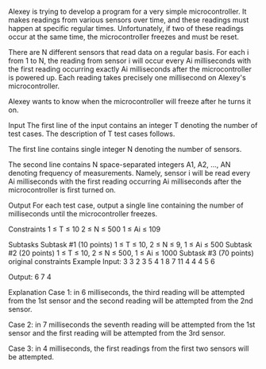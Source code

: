 Alexey is trying to develop a program for a very simple microcontroller. It makes readings from various sensors over time, and these readings must happen at specific regular times. Unfortunately, if two of these readings occur at the same time, the microcontroller freezes and must be reset.

There are N different sensors that read data on a regular basis. For each i from 1 to N, the reading from sensor i will occur every Ai milliseconds with the first reading occurring exactly Ai milliseconds after the microcontroller is powered up. Each reading takes precisely one millisecond on Alexey's microcontroller.

Alexey wants to know when the microcontroller will freeze after he turns it on.

Input
The first line of the input contains an integer T denoting the number of test cases. The description of T test cases follows.

The first line contains single integer N denoting the number of sensors.

The second line contains N space-separated integers A1, A2, ..., AN denoting frequency of measurements. Namely, sensor i will be read every Ai milliseconds with the first reading occurring Ai milliseconds after the microcontroller is first turned on.

Output
For each test case, output a single line containing the number of milliseconds until the microcontroller freezes.

 

Constraints
1 ≤ T ≤ 10
2 ≤ N ≤ 500
1 ≤ Ai ≤ 109
 

Subtasks
Subtask #1 (10 points) 1 ≤ T ≤ 10, 2 ≤ N ≤ 9, 1 ≤ Ai ≤ 500
Subtask #2 (20 points) 1 ≤ T ≤ 10, 2 ≤ N ≤ 500, 1 ≤ Ai ≤ 1000
Subtask #3 (70 points) original constraints
Example
Input:
3
3
2 3 5
4
1 8 7 11
4
4 4 5 6

Output:
6
7
4
 

Explanation
Case 1: in 6 milliseconds, the third reading will be attempted from the 1st sensor and the second reading will be attempted from the 2nd sensor.

Case 2: in 7 milliseconds the seventh reading will be attempted from the 1st sensor and the first reading will be attempted from the 3rd sensor.

Case 3: in 4 milliseconds, the first readings from the first two sensors will be attempted.
